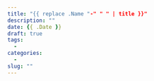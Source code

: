 ```yaml
---
title: "{{ replace .Name "-" " " | title }}"
description: ""
date: {{ .Date }}
draft: true
tags: 
  - 
categories: 
  -
slug: ""
---
```


